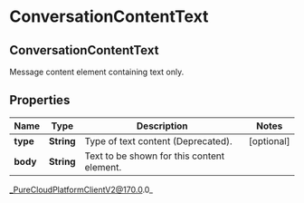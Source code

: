 # ConversationContentText

## ConversationContentText
Message content element containing text only.

## Properties

|Name | Type | Description | Notes|
|------------ | ------------- | ------------- | -------------|
| **type** | **String** | Type of text content (Deprecated). | [optional] |
| **body** | **String** | Text to be shown for this content element. | |



_PureCloudPlatformClientV2@170.0.0_
